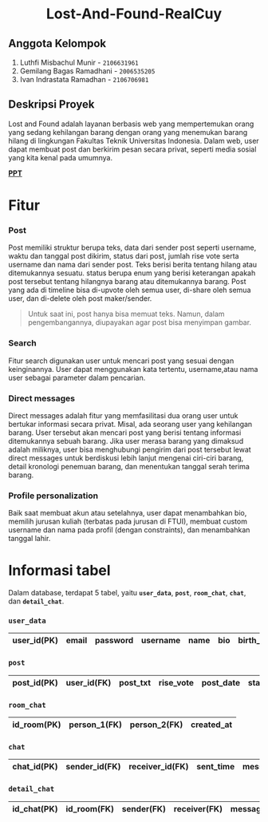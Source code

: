 <h1 style="text-align: center;">
Lost-And-Found-RealCuy
</h1>

## **Anggota Kelompok**
1. Luthfi Misbachul Munir - `2106631961`
2. Gemilang Bagas Ramadhani - `2006535205`
3. Ivan Indrastata Ramadhan - `2106706981`

## **Deskripsi Proyek**
Lost and Found adalah layanan berbasis web yang mempertemukan orang yang sedang kehilangan barang dengan orang yang menemukan barang hilang di lingkungan Fakultas Teknik Universitas Indonesia. Dalam web, user dapat membuat post dan berkirim pesan secara privat, seperti media sosial yang kita kenal pada umumnya.

**[PPT](https://docs.google.com/presentation/d/1XYxdtB4oQ1ArLhABHR6cDtf4JryidBxvhVW3k9nTUSc/edit?usp=sharing)**

# Fitur
### **Post**
Post memiliki struktur berupa teks, data dari sender post seperti username, waktu dan tanggal post dikirim, status dari post, jumlah rise vote serta username dan nama dari sender post. Teks berisi berita tentang hilang atau ditemukannya sesuatu. status berupa enum yang berisi keterangan apakah post tersebut tentang hilangnya barang atau ditemukannya barang. Post yang ada di timeline bisa di-upvote oleh semua user, di-share oleh semua user, dan di-delete oleh post maker/sender.

> Untuk saat ini, post hanya bisa memuat teks. Namun, dalam pengembangannya, diupayakan agar post bisa menyimpan gambar.

### **Search**
Fitur search digunakan user untuk mencari post yang sesuai dengan keinginannya. User dapat menggunakan kata tertentu, username,atau nama user sebagai parameter dalam pencarian.

### **Direct messages**
Direct messages adalah fitur yang memfasilitasi dua orang user untuk bertukar informasi secara privat. Misal, ada seorang user yang kehilangan barang. User tersebut akan mencari post yang berisi tentang informasi ditemukannya sebuah barang. Jika user merasa barang yang dimaksud adalah miliknya, user bisa menghubungi pengirim dari post tersebut lewat direct messages untuk berdiskusi lebih lanjut mengenai ciri-ciri barang, detail kronologi penemuan barang, dan menentukan tanggal serah terima barang.

### **Profile personalization**
Baik saat membuat akun atau setelahnya, user dapat menambahkan bio, memilih jurusan kuliah (terbatas pada jurusan di FTUI), membuat custom username dan nama pada profil (dengan constraints), dan menambahkan tanggal lahir.

# Informasi tabel
Dalam database, terdapat 5 tabel, yaitu **`user_data`**, **`post`**, **`room_chat`**, **`chat`**, dan **`detail_chat`**.

### `user_data`
|user_id(PK)|email|password|username|name|bio|birth_date|jurusan_kuliah|
|:---:|:---:|:---:|:---:|:---:|:---:|:---:|:---:|

### `post`
|post_id(PK)|user_id(FK)|post_txt|rise_vote|post_date|status|
|:---:|:---:|:---:|:---:|:---:|:---:|

### `room_chat`
|id_room(PK)|person_1(FK)|person_2(FK)|created_at|
|:---:|:---:|:---:|:---:|

### `chat`
|chat_id(PK)|sender_id(FK)|receiver_id(FK)|sent_time|message|msg_status|
|:---:|:---:|:---:|:---:|:---:|:---:|

### `detail_chat`
|id_chat(PK)|id_room(FK)|sender(FK)|receiver(FK)|message|time|
|:---:|:---:|:---:|:---:|:---:|:---:|